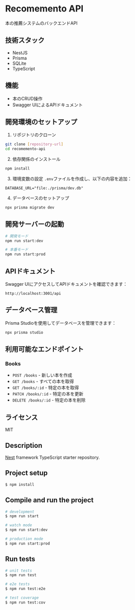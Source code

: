 # Recomemento API

本の推薦システムのバックエンドAPI

## 技術スタック

- NestJS
- Prisma
- SQLite
- TypeScript

## 機能

- 本のCRUD操作
- Swagger UIによるAPIドキュメント

## 開発環境のセットアップ

1. リポジトリのクローン
```bash
git clone [repository-url]
cd recomemento-api
```

2. 依存関係のインストール
```bash
npm install
```

3. 環境変数の設定
`.env`ファイルを作成し、以下の内容を追加：
```
DATABASE_URL="file:./prisma/dev.db"
```

4. データベースのセットアップ
```bash
npx prisma migrate dev
```

## 開発サーバーの起動

```bash
# 開発モード
npm run start:dev

# 本番モード
npm run start:prod
```

## APIドキュメント

Swagger UIにアクセスしてAPIドキュメントを確認できます：
```
http://localhost:3001/api
```

## データベース管理

Prisma Studioを使用してデータベースを管理できます：
```bash
npx prisma studio
```

## 利用可能なエンドポイント

### Books

- `POST /books` - 新しい本を作成
- `GET /books` - すべての本を取得
- `GET /books/:id` - 特定の本を取得
- `PATCH /books/:id` - 特定の本を更新
- `DELETE /books/:id` - 特定の本を削除

## ライセンス

MIT

## Description

[Nest](https://github.com/nestjs/nest) framework TypeScript starter repository.

## Project setup

```bash
$ npm install
```

## Compile and run the project

```bash
# development
$ npm run start

# watch mode
$ npm run start:dev

# production mode
$ npm run start:prod
```

## Run tests

```bash
# unit tests
$ npm run test

# e2e tests
$ npm run test:e2e

# test coverage
$ npm run test:cov
```

